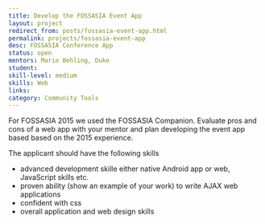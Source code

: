 ```yaml
---
title: Develop the FOSSASIA Event App
layout: project
redirect_from: posts/fossasia-event-app.html
permalink: projects/fossasia-event-app
desc: FOSSASIA Conference App
status: open
mentors: Mario Behling, Duke
student: 
skill-level: medium
skills: Web
links: 
category: Community Tools
---
```


For FOSSASIA 2015 we used the FOSSASIA Companion. Evaluate pros and cons of a web app with your mentor and plan developing the event app based based on the 2015 experience.

The applicant should have the following skills
- advanced development skille either native Android app or web, JavaScript skills etc.
- proven ability (show an example of your work) to write AJAX web applications
- confident with css
- overall application and web design skills
